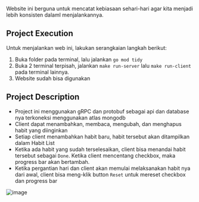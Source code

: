 Website ini berguna untuk mencatat kebiasaan sehari-hari agar kita menjadi lebih konsisten dalaml menjalankannya.

## Project Execution
Untuk menjalankan web ini, lakukan serangkaian langkah berikut:
1. Buka folder pada terminal, lalu jalankan `go mod tidy`
2. Buka 2 terminal terpisah, jalankan `make run-server` lalu `make run-client` pada terminal lainnya.
3. Website sudah bisa digunakan

## Project Description
- Project ini menggunakan gRPC dan protobuf sebagai api dan database nya terkoneksi menggunakan atlas mongodb
- Client dapat menambahkan, membaca, mengubah, dan menghapus habit yang diinginkan
- Setiap client menambahkan habit baru, habit tersebut akan ditampilkan dalam Habit List
- Ketika ada habit yang sudah terselesaikan, client bisa menandai habit tersebut sebagai `Done`. Ketika client mencentang checkbox, maka progress bar akan bertambah.
- Ketika pergantian hari dan client akan memulai melaksanakan habit nya dari awal, client bisa meng-klik button `Reset` untuk mereset checkbox dan progress bar

![image](https://github.com/GabriellaErlinda/UTS_5027221018_Gabriella-Erlinda/assets/128443451/6dc8494a-a323-446e-816c-9573bf04a76a)
